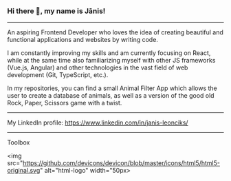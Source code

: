 ### Hi there 👋, my name is Jānis!

---

An aspiring Frontend Developer who loves the idea of creating beautiful and functional applications and websites by writing code.

I am constantly improving my skills and am currently focusing on React, while at the same time also familiarizing myself with other JS frameworks (Vue.js, Angular) and other technologies in the vast field of web development (Git, TypeScript, etc.).

In my repositories, you can find a small Animal Filter App which allows the user to create a database of animals, as well as a version of the good old Rock, Paper, Scissors game with a twist.

---

My LinkedIn profile: https://www.linkedin.com/in/janis-leonciks/

---

Toolbox

<img src="https://github.com/devicons/devicon/blob/master/icons/html5/html5-original.svg" alt="html-logo" width="50px> 




<!--
**lejanio/lejanio** is a ✨ _special_ ✨ repository because its `README.md` (this file) appears on your GitHub profile.

Here are some ideas to get you started:

- 🔭 I’m currently working on ...
- 🌱 I’m currently learning ...
- 👯 I’m looking to collaborate on ...
- 🤔 I’m looking for help with ...
- 💬 Ask me about ...
- 📫 How to reach me: ...
- 😄 Pronouns: ...
- ⚡ Fun fact: ...
-->
